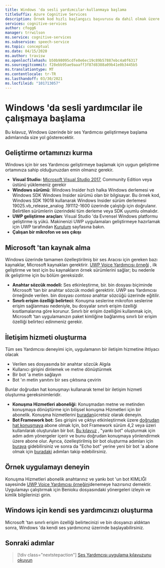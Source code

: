 ```yaml
---
title: Windows 'da sesli yardımcılar-kullanmaya başlama
titleSuffix: Azure Cognitive Services
description: Örnek kod hızlı başlangıcı başvurusu da dahil olmak üzere bir Windows Voice Agent geliştirmeye başlama adımları.
services: cognitive-services
author: cfogg6
manager: trrwilson
ms.service: cognitive-services
ms.subservice: speech-service
ms.topic: conceptual
ms.date: 04/15/2020
ms.author: travisw
ms.openlocfilehash: b50b98095cdfe0e6ec19c89b57887ebc4a0f6317
ms.sourcegitcommit: f28ebb95ae9aaaff3f87d8388a09b41e0b3445b5
ms.translationtype: MT
ms.contentlocale: tr-TR
ms.lasthandoff: 03/30/2021
ms.locfileid: "101713057"
---
```

# <a name="getting-started-with-voice-assistants-on-windows"></a>Windows 'da sesli yardımcılar ile çalışmaya başlama

Bu kılavuz, Windows üzerinde bir ses Yardımcısı geliştirmeye başlama adımlarında size yol gösterecektir.

## <a name="set-up-your-development-environment"></a>Geliştirme ortamınızı kurma

Windows için bir ses Yardımcısı geliştirmeye başlamak için uygun geliştirme ortamınıza sahip olduğunuzdan emin olmanız gerekir.

- **Visual Studio:** [Microsoft Visual Studio 2017](https://visualstudio.microsoft.com/), Community Edition veya üstünü yüklemeniz gerekir
- **Windows sürümü**: Windows Insider hızlı halka Windows derlemesi ve Windows SDK Windows Insider sürümü olan bir bilgisayar. Bu örnek kod, Windows SDK 19018 kullanarak Windows Insider sürüm derlemesi 19025.vb_release_analog .191112-1600 üzerinde çalıştığı için doğrulanır. Belirtilen sürümlerin üzerindeki tüm derleme veya SDK uyumlu olmalıdır.
- **UWP geliştirme araçları**: Visual Studio 'da Evrensel Windows platformu geliştirme iş yükü. Makinenizi UWP uygulamaları geliştirmeye hazırlamak için UWP tarafından [Kurulum](/windows/uwp/get-started/get-set-up) sayfasına bakın.
- **Çalışan bir mikrofon ve ses çıkışı**

## <a name="obtain-resources-from-microsoft"></a>Microsoft 'tan kaynak alma

Windows üzerinde tamamen özelleştirilmiş bir ses Aracısı için gereken bazı kaynaklar, Microsoft kaynakları gerektirir. [UWP Voice Yardımcısı örneği](windows-voice-assistants-faq.md#the-uwp-voice-assistant-sample) , ilk geliştirme ve test için bu kaynakların örnek sürümlerini sağlar; bu nedenle ilk geliştirme için bu bölüm gereksizdir.

- **Anahtar sözcük modeli:** Ses etkinleştirme, bir. bin dosyası biçiminde Microsoft 'tan bir anahtar sözcük modeli gerektirir. UWP ses Yardımcısı örneğinde verilen. bin dosyası *contoso* anahtar sözcüğü üzerinde eğitilir.
- **Sınırlı erişim özelliği belirteci:** Konuşma seslerine mikrofon seslerine erişim sağlanması nedeniyle, bu dosyalar sınırlı erişim özelliği kısıtlamalarına göre korunur. Sınırlı bir erişim özelliğini kullanmak için, Microsoft 'tan uygulamanızın paket kimliğine bağlanmış sınırlı bir erişim özelliği belirteci edinmeniz gerekir.

## <a name="establish-a-dialog-service"></a>İletişim hizmeti oluşturma

Tüm ses Yardımcısı deneyimi için, uygulamanın bir iletişim hizmetine ihtiyacı olacak

- Verilen ses dosyasında bir anahtar sözcük Algıla
- Kullanıcı girişini dinlemek ve metne dönüştürmek
- Bir bot 'a metin sağlayın
- Bot 'ın metin yanıtını bir ses çıktısına çevirin

Bunlar doğrudan hat konuşmayı kullanarak temel bir iletişim hizmeti oluşturma gereksinimleridir.

- **Konuşma Hizmetleri aboneliği:** Konuşmadan metne ve metinden konuşmaya dönüştürme için bilişsel konuşma Hizmetleri için bir abonelik. Konuşma hizmetlerini [buradan](./overview.md#try-the-speech-service-for-free)ücretsiz olarak deneyin.
- **Bot Framework bot:**  Ses girişini ve çıktıyı etkinleştirmek üzere [doğrudan hat konuşmaya](./direct-line-speech.md) abone olmak Için, bot Framework sürüm 4,2 veya üzeri kullanılarak oluşturulan bir bot. [Bu kılavuz](./tutorial-voice-enable-your-bot-speech-sdk.md) , "yankı bot" oluşturmak için adım adım yönergeler içerir ve bunu doğrudan konuşmaya yönlendirmek üzere abone olur. Ayrıca, özelleştirilmiş bir bot oluşturma adımları için [buraya](https://blog.botframework.com/2018/05/07/build-a-microsoft-bot-framework-bot-with-the-bot-builder-sdk-v4/) gidebilirsiniz ve sonra da "Echo bot" yerine yeni bir bot 'a abone olmak için [buradaki](./tutorial-voice-enable-your-bot-speech-sdk.md) adımları takip edebilirsiniz.

## <a name="try-out-the-sample-app"></a>Örnek uygulamayı deneyin

Konuşma Hizmetleri abonelik anahtarınız ve yankı bot 'un bot KIMLIĞI sayesinde [UWP Voice Yardımcısı örneğini](windows-voice-assistants-faq.md#the-uwp-voice-assistant-sample)denemeye hazırsınız demektir. Uygulamayı çalıştırmak için Benioku dosyasındaki yönergeleri izleyin ve kimlik bilgilerinizi girin.

## <a name="create-your-own-voice-assistant-for-windows"></a>Windows için kendi ses yardımcınızı oluşturma

Microsoft 'tan sınırlı erişim özelliği belirtecinizi ve bin dosyanızı aldıktan sonra, Windows 'da kendi ses yardımcınız üzerinde başlayabilirsiniz.

## <a name="next-steps"></a>Sonraki adımlar

> [!div class="nextstepaction"]
> [Ses Yardımcısı uygulama kılavuzunu okuyun](windows-voice-assistants-implementation-guide.md)